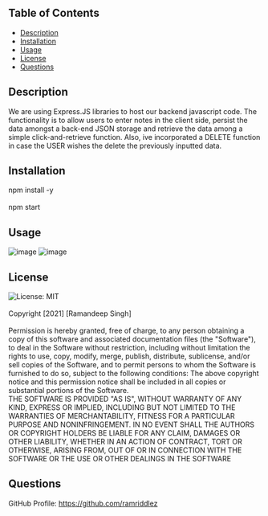 ## Table of Contents
* [Description](#desc) <br>
* [Installation](#install) <br>
* [Usage](#usage) <br>
* [License](#license) <br>
* [Questions](#questions) <br>


## Description
We are using Express.JS libraries to host our backend javascript code. The functionality is to allow users to enter notes in the client side, persist the data amongst a back-end JSON storage and retrieve the data among a simple click-and-retrieve function. Also, ive incorporated a DELETE function in case the USER wishes the delete the previously inputted data.
## Installation
npm install -y<br><br>
npm start <br>
## Usage
![image](https://user-images.githubusercontent.com/96890575/155262302-f7916aeb-efb1-4930-b21f-7cbf66994e6c.png)
![image](https://user-images.githubusercontent.com/96890575/155262314-92fd2e1b-0f4f-4444-ac21-4b3315a90777.png)


## License
![License: MIT](https://img.shields.io/badge/License-MIT-yellow.svg)<br><br>
Copyright [2021] [Ramandeep Singh] <br><br>
Permission is hereby granted, free of charge, to any person obtaining a copy of this software and associated documentation files (the "Software"), to deal in the Software without restriction, including without limitation the rights to use, copy, modify, merge, publish, distribute, sublicense, and/or sell copies of the Software, and to permit persons to whom the Software is furnished to do so, subject to the following conditions:
   The above copyright notice and this permission notice shall be included in all copies or substantial portions of the Software.<br>
    THE SOFTWARE IS PROVIDED "AS IS", WITHOUT WARRANTY OF ANY KIND, EXPRESS OR IMPLIED, INCLUDING BUT NOT LIMITED TO THE WARRANTIES OF MERCHANTABILITY, FITNESS FOR A PARTICULAR PURPOSE AND NONINFRINGEMENT. IN NO EVENT SHALL THE AUTHORS OR COPYRIGHT HOLDERS BE LIABLE FOR ANY CLAIM, DAMAGES OR OTHER LIABILITY, WHETHER IN AN ACTION OF CONTRACT, TORT OR OTHERWISE, ARISING FROM, OUT OF OR IN CONNECTION WITH THE SOFTWARE OR THE USE OR OTHER DEALINGS IN THE SOFTWARE
## Questions
GitHub Profile: https://github.com/ramriddlez <br><br>

